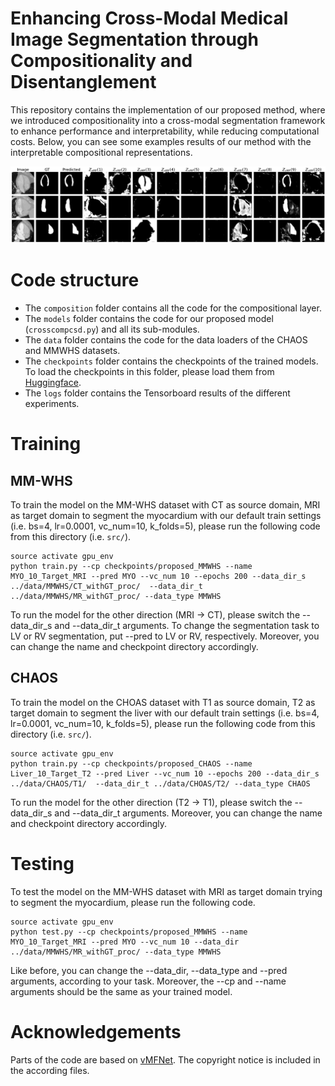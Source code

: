 # Enhancing Cross-Modal Medical Image Segmentation through Compositionality and Disentanglement

This repository contains the implementation of our proposed method, where we introduced compositionality into a cross-modal segmentation framework to enhance performance and interpretability, while reducing computational costs. 
Below, you can see some examples results of our method with the interpretable compositional representations.

![results](../results/comp_MRI->CT_MYO_LV_RV.png)

# Code structure
- The `composition` folder contains all the code for the compositional layer.
- The `models` folder contains the code for our proposed model (`crosscompcsd.py`) and all its sub-modules. 
- The `data` folder contains the code for the data loaders of the CHAOS and MMWHS datasets.
- The `checkpoints` folder contains the checkpoints of the trained models. To load the checkpoints in this folder, please load them from [Huggingface](https://huggingface.co/trustworthy-ai/Cross-Modal-Segmentation).
- The `logs` folder contains the Tensorboard results of the different experiments.

# Training
## MM-WHS
To train the model on the MM-WHS dataset with CT as source domain, MRI as target domain to segment the myocardium with our default train settings (i.e. bs=4, lr=0.0001, vc_num=10, k_folds=5), please run the following code from this directory (i.e. `src/`).

```
source activate gpu_env
python train.py --cp checkpoints/proposed_MMWHS --name MYO_10_Target_MRI --pred MYO --vc_num 10 --epochs 200 --data_dir_s ../data/MMWHS/CT_withGT_proc/  --data_dir_t ../data/MMWHS/MR_withGT_proc/ --data_type MMWHS
```

To run the model for the other direction (MRI $\rightarrow$ CT), please switch the --data_dir_s and --data_dir_t arguments. To change the segmentation task to LV or RV segmentation, put --pred to LV or RV, respectively. Moreover, you can change the name and checkpoint directory accordingly. 

## CHAOS
To train the model on the CHOAS dataset with T1 as source domain, T2 as target domain to segment the liver with our default train settings (i.e. bs=4, lr=0.0001, vc_num=10, k_folds=5), please run the following code from this directory (i.e. `src/`).

```
source activate gpu_env
python train.py --cp checkpoints/proposed_CHAOS --name Liver_10_Target_T2 --pred Liver --vc_num 10 --epochs 200 --data_dir_s ../data/CHAOS/T1/  --data_dir_t ../data/CHOAS/T2/ --data_type CHAOS
```

To run the model for the other direction (T2 $\rightarrow$ T1), please switch the --data_dir_s and --data_dir_t arguments. Moreover, you can change the name and checkpoint directory accordingly. 


# Testing
To test the model on the MM-WHS dataset with MRI as target domain trying to segment the myocardium, please run the following code.
```
source activate gpu_env
python test.py --cp checkpoints/proposed_MMWHS --name MYO_10_Target_MRI --pred MYO --vc_num 10 --data_dir ../data/MMWHS/MR_withGT_proc/ --data_type MMWHS
```

Like before, you can change the --data_dir, --data_type and --pred arguments, according to your task. Moreover, the --cp and --name arguments should be the same as your trained model.


# Acknowledgements

Parts of the code are based on [vMFNet](https://github.com/vios-s/vMFNet). The copyright notice is included in the according files.
